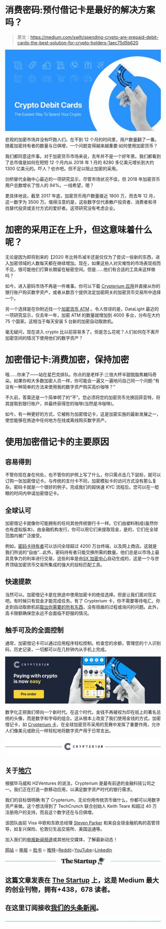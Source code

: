 # 消费密码:预付借记卡是最好的解决方案吗？

> 原文：<https://medium.com/swlh/spending-crypto-are-prepaid-debit-cards-the-best-solution-for-crypto-holders-1aec75d5b620>

[![](img/78fa52255eb754af703be9229f150cea.png)](https://preorder.crypterium.com/)

悲观的加密市场并没有吓跑人们。在不到 12 个月的时间里，用户数量翻了一番。随着加密持有者的数量与日俱增，一个问题变得越来越重要:如何使用加密货币？

我们都同意这件事。对于加密货币市场来说，去年并不是一个好年景。我们都看到了总市值是如何在短短 12 个月内从 2018 年 1 月的 8280 多亿美元增长到大约 1300 亿美元的。吓人？也许吧。但不足以阻止加密的采用。

剑桥替代金融中心最近的一项研究显示，尽管市场状况不佳，但 2018 年加密货币用户总数增长了惊人的 94%。一线希望，嗯？

更具体地说，截至 2017 年底，加密货币用户数量接近 1800 万，而去年 12 月，这一数字为 3500 万。值得注意的是，这些数字仅代表散户投资者、消费者和寻找替代投资或支付方式的爱好者。这项研究没有考虑企业。

# 加密的采用正在上升，但这意味着什么呢？

无论是因为即将到来的【2020 年比特币减半还是仅仅为了尝试一些新的东西，进入加密领域的人数每天都在继续增加。现在，如果这些人对灾难性的市场表现视而不见，很可能他们打算长期留在秘密空间。但是……他们有合适的工具来这样做吗？

如今，进入密码市场不再是一件难事。你可以下载 [Crypterium 应用](https://itunes.apple.com/US/app/id1360632912&hl=en_US)并直接从你的银行账户购买数字资产，或者从数百个提供法定加密网关的加密货币交易所中选择一个。

另一个选择是在你附近找一个[加密货币 ATM](https://coinatmradar.com/countries/) 。令人惊讶的是，DataLight 最近的一项研究显示，仅去年一年，加密 ATM 的数量就增加到 4000 多台，分布在大约 75 个国家。这相当于每天安装 5 台新的加密自动取款机。

毫无疑问，现在进入 crypto 比以前容易多了。但是怎么花呢？人们如何在不离开加密空间的情况下使用他们的数字资产？

# 加密借记卡:消费加密，保持加密

哦……你来了——站在星巴克排队。你点的是老样子:三倍大杯半甜脱脂焦糖玛奇朵。如果你和大多数加密人员一样，你可能会一遍又一遍地问自己同一个问题:“有没有一种简单的方法来使用我的数字资产购买高价咖啡？”

不久前，答案还是一个简单明了的“不”。您必须将您的加密货币兑换回菲亚特，将其提取到银行账户，并最终获得您的咖啡(当然是冷咖啡)。

如今，有一种更好的方式，它被称为加密借记卡，这是加密实施的最新发展之一，使您能够在旅途中任何地方在线或离线购买数字资产。

# 使用加密借记卡的主要原因

## 容易得到

不管你现在身在何处，也不管你的护照上写了什么，你只需点击几下鼠标，就可以订购一张加密借记卡。与传统的支付卡不同，加密模拟卡的访问方式没有那么复杂。密码卡就是一个很好的例子。完成我们的超快速 KYC 流程后，您可以在一眨眼的时间内申请加密借记卡。

## 全球认可

加密借记卡就像你可能拥有的任何其他传统银行卡一样。它们由塑料制成(虽然你也有虚拟版本)，由金融机构发行，你可以用它们来提取现金，是的，它们在全球范围内被广泛接受。

例如，[密码卡持有者](https://preorder.crypterium.com/)可以访问全球超过 4200 万台终端，以及网上商店。这就是我们所说的“自由”…此外，密码持有者只能交换所需的数量。他们总是以市场上最具竞争力的利率进行交易，这些利率是由[SX 加密中心](/@crypterium/integration-with-kraken-the-beginning-of-crypterium-sx-4ca6aed0c58)自动生成的，这是一个与世界顶级加密货币交易所集成的强大的投标匹配工具。

## 快速提款

当然可以。加密借记卡是在旅途中使用加密卡的绝佳选择。但是让我们面对现实吧。有时候只有现金才能完成任务。有了 Crypterium 卡，你不需要等待电汇。你走到自动取款机前[取出你需要的所有东西](https://preorder.crypterium.com/tariffs/index.html)，没有扭曲的过程或询问的问题。此外，高卡限额确保您永远不会面临不舒服的情况。

## 触手可及的全面控制

通常，加密借记卡可以通过应用程序轻松控制。检查您的余额，管理您的个人识别码，历史记录，一切都可以在几秒钟内从手机上完成。

[![](img/e285f2b4531216efde4e598de1585396.png)](https://preorder.crypterium.com/)

数字化正把我们带向一个新时代。在这个时代，金钱不再被视为印在纸上的著名总统的头像，而是数字和字母的组合。这从根本上改变了我们使用金钱的方式。加密借记卡，如 [Crypterium 卡](https://preorder.crypterium.com/)，在全球加密货币采用的竞赛中发挥了重要作用，允许人们像美元或欧元一样轻松地将数字资产用于日常支出。

[![](img/39e89e32b7f2dc2a3748a4d1ea9bcfe0.png)](http://crypterium.com)

## 关于[地穴](https://medium.com/u/3c3059b00067?source=post_page-----1aec75d5b620--------------------------------)

根据毕马威和 H2Ventures 的说法，Crypterium 是最有前途的金融科技公司之一。我们正在打造一款移动应用，以满足数字资产时代的银行需求。

我们的目标很明确:有了 Crypterium，无论你用传统货币做什么，你都可以用数字资产来做。这个想法得到了 TechCrunch 联合创始人 Keith Teare 和超过 40 万注册用户的支持，而且这个数字还在与日俱增。

该团队由前 Visa 中欧和东欧总经理 [Steven Parker](https://medium.com/u/d5786b203ba6?source=post_page-----1aec75d5b620--------------------------------) 和来自全球金融机构的高管领导，如复兴保险、伦敦衍生品交易所、美国运通等。

加入我们的[电报新闻频道](https://t.me/crypterium_en)或其他社交媒体，了解最新动态！

[网站](http://crypterium.com/) ๏ [电报](https://t.me/crypterium) ๏ [脸书](https://www.facebook.com/pg/crypterium.org) ๏ [推特](https://twitter.com/crypterium)๏[Reddit](https://www.reddit.com/r/crypterium_com/)๏[YouTube](https://www.youtube.com/channel/UChl-t3ilQK9mKj0jgXCdaxA)๏[LinkedIn](https://www.linkedin.com/company/crypterium/)

[![](img/308a8d84fb9b2fab43d66c117fcc4bb4.png)](https://medium.com/swlh)

## 这篇文章发表在 [The Startup](https://medium.com/swlh) 上，这是 Medium 最大的创业刊物，拥有+438，678 读者。

## 在这里订阅接收[我们的头条新闻](https://growthsupply.com/the-startup-newsletter/)。

[![](img/b0164736ea17a63403e660de5dedf91a.png)](https://medium.com/swlh)